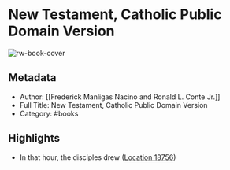 # New Testament, Catholic Public Domain Version

![rw-book-cover](https://m.media-amazon.com/images/I/41lkYJTMjuL._SY160.jpg)

## Metadata
- Author: [[Frederick Manligas Nacino and Ronald L. Conte Jr.]]
- Full Title: New Testament, Catholic Public Domain Version
- Category: #books

## Highlights
- In that hour, the disciples drew ([Location 18756](https://readwise.io/to_kindle?action=open&asin=B0012BRVR6&location=18756))
